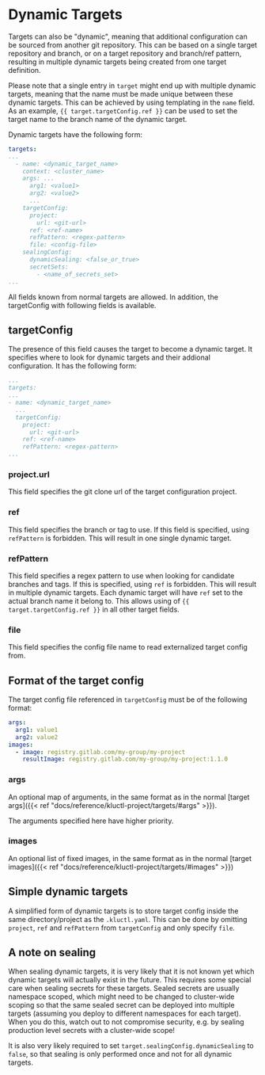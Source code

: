 <!-- This comment is uncommented when auto-synced to www-kluctl.io

---
title: "Dynamic Targets"
linkTitle: "Dynamic Targets"
weight: 1
description: >
    Dynamically defined targets.
---
-->

# Dynamic Targets

Targets can also be "dynamic", meaning that additional configuration can be sourced from another git repository.
This can be based on a single target repository and branch, or on a target repository and branch/ref pattern, resulting
in multiple dynamic targets being created from one target definition.

Please note that a single entry in `target` might end up with multiple dynamic targets, meaning that the name must be
made unique between these dynamic targets. This can be achieved by using templating in the `name` field. As an example,
`{{ target.targetConfig.ref }}` can be used to set the target name to the branch name of the dynamic target.

Dynamic targets have the following form:
```yaml
targets:
...
  - name: <dynamic_target_name>
    context: <cluster_name>
    args: ...
      arg1: <value1>
      arg2: <value2>
      ...
    targetConfig:
      project:
        url: <git-url>
      ref: <ref-name>
      refPattern: <regex-pattern>
      file: <config-file>
    sealingConfig:
      dynamicSealing: <false_or_true>
      secretSets:
        - <name_of_secrets_set>
...
```

All fields known from normal targets are allowed. In addition, the targetConfig with following fields is available.

## targetConfig

The presence of this field causes the target to become a dynamic target. 
It specifies where to look for dynamic targets and their addional configuration. It has the following form:

```yaml
...
targets:
...
- name: <dynamic_target_name>
  ...
  targetConfig:
    project:
      url: <git-url>
    ref: <ref-name>
    refPattern: <regex-pattern>
...
```

### project.url
This field specifies the git clone url of the target configuration project.

### ref
This field specifies the branch or tag to use. If this field is specified, using `refPattern` is forbidden.
This will result in one single dynamic target.

### refPattern
This field specifies a regex pattern to use when looking for candidate branches and tags. If this is specified,
using `ref` is forbidden. This will result in multiple dynamic targets. Each dynamic target will have `ref` set to
the actual branch name it belong to. This allows using of `{{ target.targetConfig.ref }}` in all other target fields.

### file
This field specifies the config file name to read externalized target config from.

## Format of the target config
The target config file referenced in `targetConfig` must be of the following format:

```yaml
args:
  arg1: value1
  arg2: value2
images:
  - image: registry.gitlab.com/my-group/my-project
    resultImage: registry.gitlab.com/my-group/my-project:1.1.0
```

### args
An optional map of arguments, in the same format as in the normal [target args]({{< ref "docs/reference/kluctl-project/targets/#args" >}}).

The arguments specified here have higher priority.

### images
An optional list of fixed images, in the same format as in the normal [target images]({{< ref "docs/reference/kluctl-project/targets/#images" >}})

## Simple dynamic targets

A simplified form of dynamic targets is to store target config inside the same directory/project as the `.kluctl.yaml`.
This can be done by omitting `project`, `ref` and `refPattern` from `targetConfig` and only specify `file`.

## A note on sealing

When sealing dynamic targets, it is very likely that it is not known yet which dynamic targets will actually exist in
the future. This requires some special care when sealing secrets for these targets. Sealed secrets are usually namespace
scoped, which might need to be changed to cluster-wide scoping so that the same sealed secret can be deployed into
multiple targets (assuming you deploy to different namespaces for each target). When you do this, watch out to not
compromise security, e.g. by sealing production level secrets with a cluster-wide scope!

It is also very likely required to set `target.sealingConfig.dynamicSealing` to `false`, so that sealing is only performed
once and not for all dynamic targets.